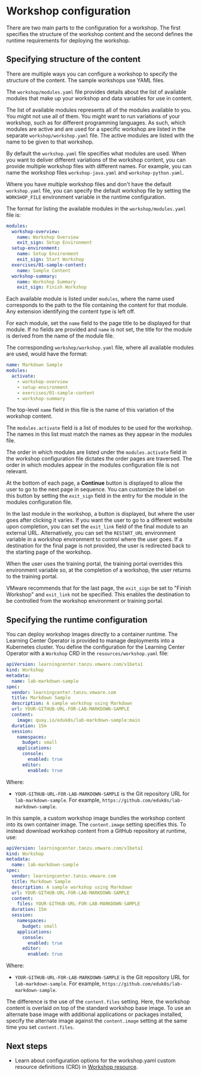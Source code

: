 # Workshop configuration

There are two main parts to the configuration for a workshop. The first specifies the structure of the workshop content and the second defines the runtime requirements for deploying the workshop.

## <a id="content-structure"></a> Specifying structure of the content

There are multiple ways you can configure a workshop to specify the structure of the content. The sample workshops use YAML files.

The `workshop/modules.yaml` file provides details about the list of available modules that make up your workshop and data variables for use in content.

The list of available modules represents all of the modules available to you. You might not use all of them. You might want to run variations of your workshop, such as for different programming languages. As such, which modules are active and are used for a specific workshop are listed in the separate `workshop/workshop.yaml` file. The active modules are listed with the name to be given to that workshop.

By default the `workshop.yaml` file specifies what modules are used. When you want to deliver different variations of the workshop content, you can provide multiple workshop files with different names. For example, you can name the workshop files `workshop-java.yaml` and `workshop-python.yaml`.

Where you have multiple workshop files and don't have the default `workshop.yaml` file, you can specify the default workshop file by setting the `WORKSHOP_FILE` environment variable in the runtime configuration.

The format for listing the available modules in the `workshop/modules.yaml` file is:

```yaml
modules:
  workshop-overview:
    name: Workshop Overview
    exit_sign: Setup Environment
  setup-environment:
    name: Setup Environment
    exit_sign: Start Workshop
  exercises/01-sample-content:
    name: Sample Content
  workshop-summary:
    name: Workshop Summary
    exit_sign: Finish Workshop
```

Each available module is listed under `modules`, where the name used corresponds to the path to the file containing the content for that module. Any extension identifying the content type is left off.

For each module, set the `name` field to the page title to be displayed for that module. If no fields are provided and `name` is not set, the title for the module is derived from the name of the module file.

The corresponding `workshop/workshop.yaml` file, where all available modules are used, would have the format:

```yaml
name: Markdown Sample
modules:
  activate:
    - workshop-overview
    - setup-environment
    - exercises/01-sample-content
    - workshop-summary
```

The top-level `name` field in this file is the name of this variation of the workshop content.

The `modules.activate` field is a list of modules to be used for the workshop. The names in this list must match the names as they appear in the modules file.

The order in which modules are listed under the `modules.activate` field in the workshop configuration file dictates the order pages are traversed. The order in which modules appear in the modules configuration file is not relevant.

At the bottom of each page, a **Continue** button is displayed to allow the user to go to the next page in sequence. You can customize the label on this button by setting the `exit_sign` field in the entry for the module in the modules configuration file.

In the last module in the workshop, a button is displayed, but where the user goes after clicking it varies. If you want the user to go to a different website upon completion, you can set the `exit_link` field of the final module to an external URL. Alternatively, you can set the `RESTART_URL` environment variable in a workshop environment to control where the user goes. If a destination for the final page is not provided, the user is redirected back to the starting page of the workshop.

When the user uses the training portal, the training portal overrides this environment variable so, at the completion of a workshop, the user returns to the training portal.

VMware recommends that for the last page, the `exit_sign` be set to "Finish Workshop" and `exit_link` not be specified. This enables the destination to be controlled from the workshop environment or training portal.

## <a id="specify-runtime-config"></a> Specifying the runtime configuration

You can deploy workshop images directly to a container runtime. The Learning Center Operator is provided to manage deployments into a Kubernetes cluster. You define the configuration for the Learning Center Operator with a `Workshop` CRD in the `resources/workshop.yaml` file:

  ```yaml
  apiVersion: learningcenter.tanzu.vmware.com/v1beta1
  kind: Workshop
  metadata:
    name: lab-markdown-sample
  spec:
    vendor: learningcenter.tanzu.vmware.com
    title: Markdown Sample
    description: A sample workshop using Markdown
    url: YOUR-GITHUB-URL-FOR-LAB-MARKDOWN-SAMPLE
    content:
      image: quay.io/eduk8s/lab-markdown-sample:main
    duration: 15m
    session:
      namespaces:
        budget: small
      applications:
        console:
          enabled: true
        editor:
          enabled: true
  ```

  Where:

  - `YOUR-GITHUB-URL-FOR-LAB-MARKDOWN-SAMPLE` is the Git repository URL for `lab-markdown-sample`. For example, `https://github.com/eduk8s/lab-markdown-sample`.

In this sample, a custom workshop image bundles the workshop content into its own container image. The `content.image` setting specifies this. To instead download workshop content from a GitHub repository at runtime, use:

  ```yaml
  apiVersion: learningcenter.tanzu.vmware.com/v1beta1
  kind: Workshop
  metadata:
    name: lab-markdown-sample
  spec:
    vendor: learningcenter.tanzu.vmware.com
    title: Markdown Sample
    description: A sample workshop using Markdown
    url: YOUR-GITHUB-URL-FOR-LAB-MARKDOWN-SAMPLE
    content:
      files: YOUR-GITHUB-URL-FOR-LAB-MARKDOWN-SAMPLE
    duration: 15m
    session:
      namespaces:
        budget: small
      applications:
        console:
          enabled: true
        editor:
          enabled: true
  ```

  Where:
  
  - `YOUR-GITHUB-URL-FOR-LAB-MARKDOWN-SAMPLE` is the Git repository URL for `lab-markdown-sample`. For example, `https://github.com/eduk8s/lab-markdown-sample`.

The difference is the use of the `content.files` setting.
Here, the workshop content is overlaid on top of the standard workshop base image. To use an alternate base image with additional applications or packages installed, specify the alternate image against the `content.image` setting at the same time you set `content.files`.

## Next steps

- Learn about configuration options for the workshop.yaml custom resource definitions (CRD) in [Workshop resource](../runtime-environment/workshop-definition.md).
